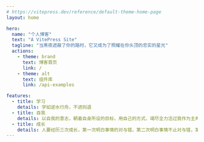 ```yaml
---
# https://vitepress.dev/reference/default-theme-home-page
layout: home

hero:
  name: "个人博客"
  text: "A VitePress Site"
  tagline: "当黑夜遮蔽了你的路时，它又成为了照耀在你头顶的忠实的星光"
  actions:
    - theme: brand
      text: 博客首页
      link: /
    - theme: alt
      text: 组件库
      link: /api-examples

features:
  - title: 学习
    details: 学如逆水行舟，不进则退
  - title: 自我
    details: 以自我的意志，朝着自身所设的目标，用自己的方式，竭尽全力活过我作为主角的一生。
  - title: 成长
    details: 人要经历三次成长，第一次明白事情的对与错，第二次明白事情不止对与错，第三次明白有些事情没有对错后仍坚定做自己相信的事情，并为之负起责任。
---
```

